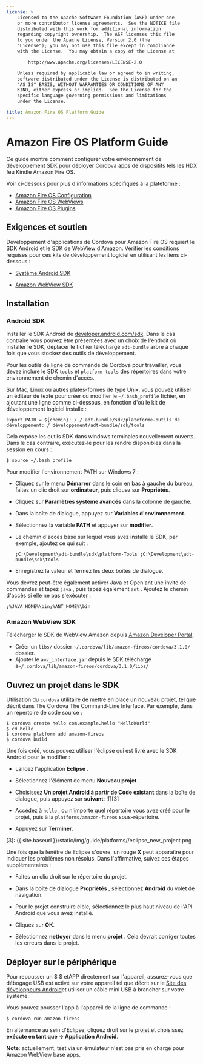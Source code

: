 ```yaml
---
license: >
    Licensed to the Apache Software Foundation (ASF) under one
    or more contributor license agreements.  See the NOTICE file
    distributed with this work for additional information
    regarding copyright ownership.  The ASF licenses this file
    to you under the Apache License, Version 2.0 (the
    "License"); you may not use this file except in compliance
    with the License.  You may obtain a copy of the License at

        http://www.apache.org/licenses/LICENSE-2.0

    Unless required by applicable law or agreed to in writing,
    software distributed under the License is distributed on an
    "AS IS" BASIS, WITHOUT WARRANTIES OR CONDITIONS OF ANY
    KIND, either express or implied.  See the License for the
    specific language governing permissions and limitations
    under the License.

title: Amazon Fire OS Platform Guide
---
```


# Amazon Fire OS Platform Guide

Ce guide montre comment configurer votre environnement de développement SDK pour déployer Cordova apps de dispositifs tels les HDX feu Kindle Amazon Fire OS.

Voir ci-dessous pour plus d'informations spécifiques à la plateforme :

*   [Amazon Fire OS Configuration](config.html)
*   [Amazon Fire OS WebViews](webview.html)
*   [Amazon Fire OS Plugins](plugin.html)

## Exigences et soutien

Développement d'applications de Cordova pour Amazon Fire OS requiert le SDK Android et le SDK de WebView d'Amazon. Vérifier les conditions requises pour ces kits de développement logiciel en utilisant les liens ci-dessous :

*   [Système Android SDK][1]

*   [Amazon WebView SDK][2]

 [1]: http://developer.android.com/sdk/
 [2]: https://developer.amazon.com/sdk/fire/IntegratingAWV.html#installawv

## Installation

### Android SDK

Installer le SDK Android de [developer.android.com/sdk][1]. Dans le cas contraire vous pouvez être présentées avec un choix de l'endroit où installer le SDK, déplacer le fichier téléchargé `adt-bundle` arbre à chaque fois que vous stockez des outils de développement.

Pour les outils de ligne de commande de Cordova pour travailler, vous devez inclure le SDK `tools` et `platform-tools` des répertoires dans votre environnement de chemin d'accès.

Sur Mac, Linux ou autres plates-formes de type Unix, vous pouvez utiliser un éditeur de texte pour créer ou modifier le `~/.bash_profile` fichier, en ajoutant une ligne comme ci-dessous, en fonction d'où le kit de développement logiciel installe :

    export PATH = ${chemin}: / / adt-bundle/sdk/plateforme-outils de développement: / développement/adt-bundle/sdk/tools
    

Cela expose les outils SDK dans windows terminales nouvellement ouverts. Dans le cas contraire, exécutez-le pour les rendre disponibles dans la session en cours :

    $ source ~/.bash_profile
    

Pour modifier l'environnement PATH sur Windows 7 :

*   Cliquez sur le menu **Démarrer** dans le coin en bas à gauche du bureau, faites un clic droit sur **ordinateur**, puis cliquez sur **Propriétés**.

*   Cliquez sur **Paramètres système avancés** dans la colonne de gauche.

*   Dans la boîte de dialogue, appuyez sur **Variables d'environnement**.

*   Sélectionnez la variable **PATH** et appuyer sur **modifier**.

*   Le chemin d'accès basé sur lequel vous avez installé le SDK, par exemple, ajoutez ce qui suit :
    
        ;C:\Development\adt-bundle\sdk\platform-Tools ;C:\Development\adt-bundle\sdk\tools
        

*   Enregistrez la valeur et fermez les deux boîtes de dialogue.

Vous devrez peut-être également activer Java et Open ant une invite de commandes et tapez `java` , puis tapez également `ant` . Ajoutez le chemin d'accès si elle ne pas s'exécuter :

    ;%JAVA_HOME%\bin;%ANT_HOME%\bin
    

### Amazon WebView SDK

Télécharger le SDK de WebView Amazon depuis [Amazon Developer Portal][2].

*   Créer un `libs/` dossier `~/.cordova/lib/amazon-fireos/cordova/3.1.0/` dossier.
*   Ajouter le `awv_interface.jar` depuis le SDK téléchargé à`~/.cordova/lib/amazon-fireos/cordova/3.1.0/libs/`

## Ouvrez un projet dans le SDK

Utilisation du `cordova` utilitaire de mettre en place un nouveau projet, tel que décrit dans The Cordova The Command-Line Interface. Par exemple, dans un répertoire de code source :

    $ cordova create hello com.example.hello "HelloWorld"
    $ cd hello
    $ cordova platform add amazon-fireos
    $ cordova build
    

Une fois créé, vous pouvez utiliser l'éclipse qui est livré avec le SDK Android pour le modifier :

*   Lancez l'application **Eclipse** .

*   Sélectionnez l'élément de menu **Nouveau projet** .

*   Choisissez **Un projet Android à partir de Code existant** dans la boîte de dialogue, puis appuyez sur **suivant**: ![][3]

*   Accédez à `hello` , ou n'importe quel répertoire vous avez créé pour le projet, puis à la `platforms/amazon-fireos` sous-répertoire.

*   Appuyez sur **Terminer**.

 [3]: {{ site.baseurl }}/static/img/guide/platforms//eclipse_new_project.png

Une fois que la fenêtre de Eclipse s'ouvre, un rouge **X** peut apparaître pour indiquer les problèmes non résolus. Dans l'affirmative, suivez ces étapes supplémentaires :

*   Faites un clic droit sur le répertoire du projet.

*   Dans la boîte de dialogue **Propriétés** , sélectionnez **Android** du volet de navigation.

*   Pour le projet construire cible, sélectionnez le plus haut niveau de l'API Android que vous avez installé.

*   Cliquez sur **OK**.

*   Sélectionnez **nettoyer** dans le menu **projet** . Cela devrait corriger toutes les erreurs dans le projet.

## Déployer sur le périphérique

Pour repousser un $ $ etAPP directement sur l'appareil, assurez-vous que débogage USB est activé sur votre appareil tel que décrit sur le [Site des développeurs Android][4]et utiliser un câble mini USB à brancher sur votre système.

 [4]: http://developer.android.com/tools/device.html

Vous pouvez pousser l'app à l'appareil de la ligne de commande :

    $ cordova run amazon-fireos
    

En alternance au sein d'Eclipse, cliquez droit sur le projet et choisissez **exécute en tant que → Application Android**.

**Note**: actuellement, test via un émulateur n'est pas pris en charge pour Amazon WebView basé apps.
